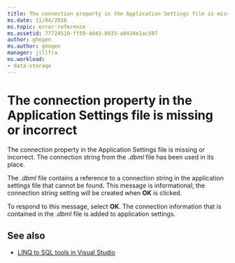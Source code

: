 ```yaml
---
title: The connection property in the Application Settings file is missing or incorrect
ms.date: 11/04/2016
ms.topic: error-reference
ms.assetid: 77724510-ff59-4d43-b933-a0434e1ac597
author: ghogen
ms.author: ghogen
manager: jillfra
ms.workload:
- data-storage
---
```

# The connection property in the Application Settings file is missing or incorrect

The connection property in the Application Settings file is missing or incorrect. The connection string from the *.dbml* file has been used in its place.

The *.dbml* file contains a reference to a connection string in the application settings file that cannot be found. This message is informational; the connection string setting will be created when **OK** is clicked.

To respond to this message, select **OK**. The connection information that is contained in the *.dbml* file is added to application settings.

## See also

- [LINQ to SQL tools in Visual Studio](../data-tools/linq-to-sql-tools-in-visual-studio2.md)
